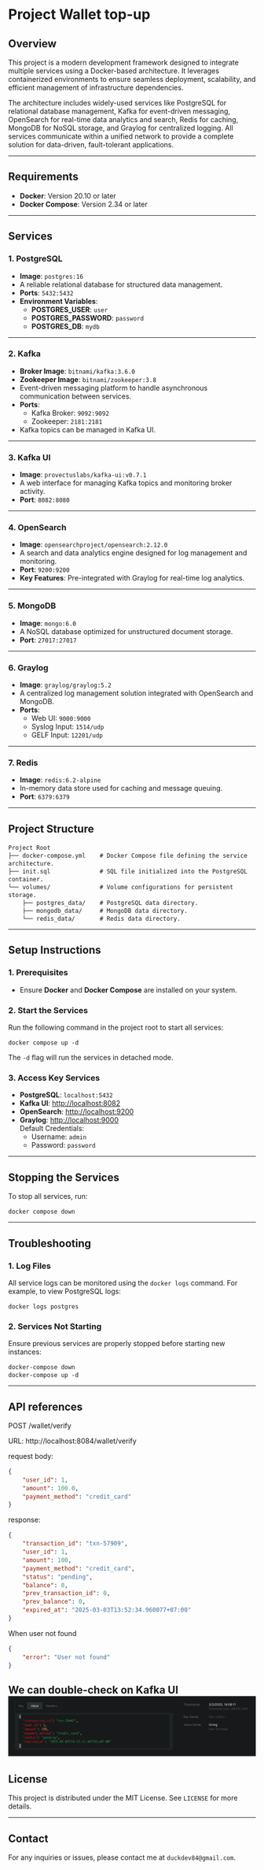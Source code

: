 # Project Wallet top-up

## Overview

This project is a modern development framework designed to integrate multiple services using a Docker-based architecture. It leverages containerized environments to ensure seamless deployment, scalability, and efficient management of infrastructure dependencies.

The architecture includes widely-used services like PostgreSQL for relational database management, Kafka for event-driven messaging, OpenSearch for real-time data analytics and search, Redis for caching, MongoDB for NoSQL storage, and Graylog for centralized logging. All services communicate within a unified network to provide a complete solution for data-driven, fault-tolerant applications.

---

## Requirements

- **Docker**: Version 20.10 or later
- **Docker Compose**: Version 2.34 or later

---

## Services

### 1. **PostgreSQL**
- **Image**: `postgres:16`
- A reliable relational database for structured data management.
- **Ports**: `5432:5432`
- **Environment Variables**:
    - **POSTGRES_USER**: `user`
    - **POSTGRES_PASSWORD**: `password`
    - **POSTGRES_DB**: `mydb`

---

### 2. **Kafka**
- **Broker Image**: `bitnami/kafka:3.6.0`
- **Zookeeper Image**: `bitnami/zookeeper:3.8`
- Event-driven messaging platform to handle asynchronous communication between services.
- **Ports**:
    - Kafka Broker: `9092:9092`
    - Zookeeper: `2181:2181`
- Kafka topics can be managed in Kafka UI.

---

### 3. **Kafka UI**
- **Image**: `provectuslabs/kafka-ui:v0.7.1`
- A web interface for managing Kafka topics and monitoring broker activity.
- **Port**: `8082:8080`

---

### 4. **OpenSearch**
- **Image**: `opensearchproject/opensearch:2.12.0`
- A search and data analytics engine designed for log management and monitoring.
- **Port**: `9200:9200`
- **Key Features**: Pre-integrated with Graylog for real-time log analytics.

---

### 5. **MongoDB**
- **Image**: `mongo:6.0`
- A NoSQL database optimized for unstructured document storage.
- **Port**: `27017:27017`

---

### 6. **Graylog**
- **Image**: `graylog/graylog:5.2`
- A centralized log management solution integrated with OpenSearch and MongoDB.
- **Ports**:
    - Web UI: `9000:9000`
    - Syslog Input: `1514/udp`
    - GELF Input: `12201/udp`

---

### 7. **Redis**
- **Image**: `redis:6.2-alpine`
- In-memory data store used for caching and message queuing.
- **Port**: `6379:6379`

---

## Project Structure

```
Project Root
├── docker-compose.yml    # Docker Compose file defining the service architecture.
├── init.sql              # SQL file initialized into the PostgreSQL container.
└── volumes/              # Volume configurations for persistent storage.
    ├── postgres_data/    # PostgreSQL data directory.
    ├── mongodb_data/     # MongoDB data directory.
    └── redis_data/       # Redis data directory.
```

---

## Setup Instructions

### 1. Prerequisites
- Ensure **Docker** and **Docker Compose** are installed on your system.

### 2. Start the Services
Run the following command in the project root to start all services:

```shell script
docker compose up -d
```

The `-d` flag will run the services in detached mode.

### 3. Access Key Services
- **PostgreSQL**: `localhost:5432`
- **Kafka UI**: [http://localhost:8082](http://localhost:8082)
- **OpenSearch**: [http://localhost:9200](http://localhost:9200)
- **Graylog**: [http://localhost:9000](http://localhost:9000)  
  Default Credentials:
    - Username: `admin`
    - Password: `password`

---

## Stopping the Services

To stop all services, run:

```shell script
docker compose down
```

---

## Troubleshooting

### 1. Log Files
All service logs can be monitored using the `docker logs` command. For example, to view PostgreSQL logs:

```shell script
docker logs postgres
```

### 2. Services Not Starting
Ensure previous services are properly stopped before starting new instances:

```shell script
docker-compose down
docker-compose up -d
```

---

## API references

POST /wallet/verify

URL: http://localhost:8084/wallet/verify

request body:
```json
{
    "user_id": 1,
    "amount": 100.0,
    "payment_method": "credit_card"
}
```
response:
```json
{
    "transaction_id": "txn-57909",
    "user_id": 1,
    "amount": 100,
    "payment_method": "credit_card",
    "status": "pending",
    "balance": 0,
    "prev_transaction_id": 0,
    "prev_balance": 0,
    "expired_at": "2025-03-03T13:52:34.960077+07:00"
}
```
When user not found
```json
{
    "error": "User not found"
}
```
We can double-check on Kafka UI
![screenshot](doc/kafka-001.png)
---

## License

This project is distributed under the MIT License. See `LICENSE` for more details.

---


## Contact

For any inquiries or issues, please contact me at `duckdev84@gmail.com`.